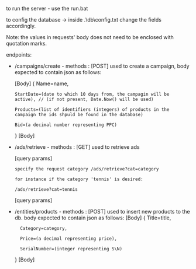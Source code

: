 to run the server - use the run.bat

to config the database -> inside .\db\config.txt change the fields accordingly.

Note: the values in requests' body does not need to be enclosed with quotation marks.

endpoints:
* /campaigns/create - methods : [POST] 
used to create a campaign, body expected to contain json as follows:

  [Body]
  {
      Name=name,

      StartDate=(date to which 10 days from, the campagin will be active), // (if not present, Date.Now() will be used)

      Products=(list of identifiers (integers) of products in the campaign the ids shpuld be found in the database)

      Bid=(a decimal number representing PPC)
   }
  [Body]
  
* /ads/retrieve - methods : [GET]
 used to retrieve ads 
 
   [query params]

      specify the request category /ads/retrieve?cat=category

      for instance if the category 'tennis' is desired:

      /ads/retrieve?cat=tennis

   [query params]
  
* /entities/products - methods : [POST]
  used to insert new products to the db. body expected to contain json as follows:
  [Body]
    {
        Title=title,

        Category=category,

        Price=(a decimal representing price),
      
        SerialNumber=(integer representing S\N)
     }
  [Body]
    
<!--     
 * /entities/campaign - methods : [GET]
  used to retrieve campaign details from the db.
  <Body>
    Title=<title>
    Category=<category>
    Price=<a decimal representing price>
  </Body> -->
    
  
  
  
  
 
  
 
 
